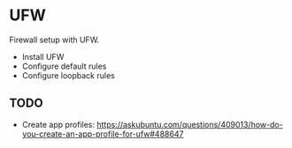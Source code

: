 # UFW

Firewall setup with UFW.

-   Install UFW
-   Configure default rules
-   Configure loopback rules

## TODO

-   Create app profiles: <https://askubuntu.com/questions/409013/how-do-you-create-an-app-profile-for-ufw#488647>
